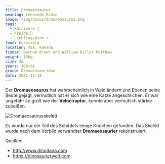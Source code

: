 ```yaml
---
title: Dromaeosaurus
meaning: rennende Echse
image: /img/dinos/dromaeosaurus.png
tags:
  - Karnivore 🥩
  - Kreide 🦴
  - Lieblingsdino ⭐
food: Karnivore
location: USA, Kanada
finder: Barnum Brown und William Diller Matthew
weight: 15kg
size: 2m
years: 168-66
group: Dromaeosauridae
date: 2021-12-18
---
```

Der **Dromaeosaurus** hat wahrscheinlich in Waldländern und Ebenen seine Beute gejagt, vermutlich hat er sich wie eine Katze angeschlichen. Er war ungefähr so groß wie der **Velociraptor**, konnte aber vermutlich stärker zubeißen.  

![Dromaeosaurusskelett](/img/dinos/dromaeosaurus-skelett.jpg)

Es wurde nur ein Teil des Schädels einige Knochen gefunden. Das Skelett wurde nach dem Vorbild verwandter **Dromaeosaurier** rekonstruiert.  

Quellen:[](http://www.dinodana.com)

* <http://www.dinodana.com>
* <https://dinosaurierwelt.com>
